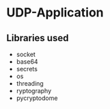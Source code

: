 # UDP-Application

## Libraries used

- socket
- base64
- secrets
- os
- threading
- ryptography
- pycryptodome
